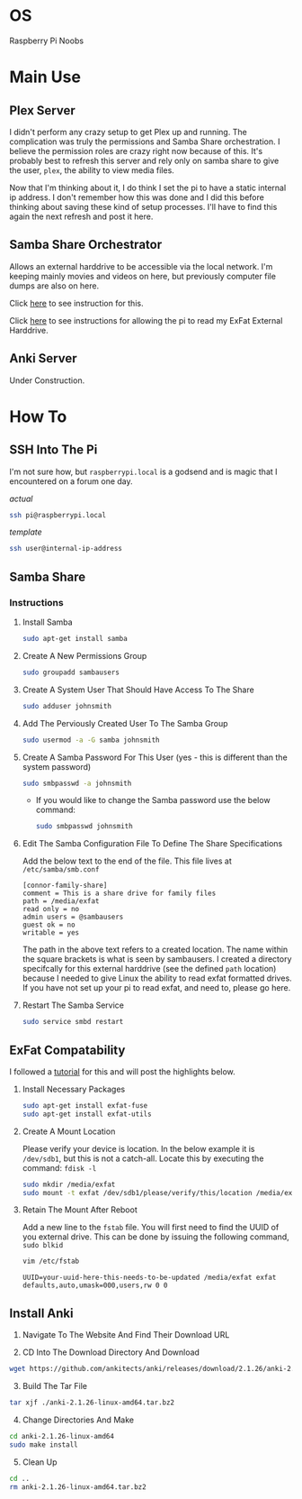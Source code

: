 # OS

Raspberry Pi Noobs

# Main Use 

## Plex Server

I didn't perform any crazy setup to get Plex up and running. The complication was truly the permissions and Samba Share orchestration. I believe the permission roles are crazy right now because of this. It's probably best to refresh this server and rely only on samba share to give the user, `plex`, the ability to view media files.

Now that I'm thinking about it, I do think I set the pi to have a static internal ip address. I don't remember how this was done and I did this before thinking about saving these kind of setup processes. I'll have to find this again the next refresh and post it here.

## Samba Share Orchestrator

Allows an external harddrive to be accessible via the local network. I'm keeping mainly movies and videos on here, but previously computer file dumps are also on here. 

Click [here](#Samba-Share) to see instruction for this.

Click [here](#ExFat-Compatability) to see instructions for allowing the pi to read my ExFat External Harddrive.

## Anki Server

Under Construction.

# How To

## SSH Into The Pi

I'm not sure how, but `raspberrypi.local` is a godsend and is magic that I encountered on a forum one day.

*actual*
```bash
ssh pi@raspberrypi.local
```

*template*
```bash
ssh user@internal-ip-address
```

## Samba Share

### Instructions

1. Install Samba

    ```bash
    sudo apt-get install samba
    ```

2. Create A New Permissions Group

    ```bash
    sudo groupadd sambausers
    ```

3. Create A System User That Should Have Access To The Share

    ```bash
    sudo adduser johnsmith
    ```

4. Add The Perviously Created User To The Samba Group

    ```bash
    sudo usermod -a -G samba johnsmith
    ```

5. Create A Samba Password For This User (yes - this is different than the system password)

    ```bash
    sudo smbpasswd -a johnsmith
    ```

    * If you would like to change the Samba password use the below command:
        ```bash
        sudo smbpasswd johnsmith
        ```

6. Edit The Samba Configuration File To Define The Share Specifications

    Add the below text to the end of the file. This file lives at `/etc/samba/smb.conf`
    ```
    [connor-family-share]
    comment = This is a share drive for family files
    path = /media/exfat
    read only = no
    admin users = @sambausers
    guest ok = no
    writable = yes
    ```
    The path in the above text refers to a created location. The name within the square brackets is what is seen by sambausers. I created a directory specifcally for this external harddrive (see the defined `path` location) because I needed to give Linux the ability to read exfat formatted drives. If you have not set up your pi to read exfat, and need to, please go here.

7. Restart The Samba Service

    ```bash
    sudo service smbd restart
    ```

## ExFat Compatability

I followed a [tutorial](https://pimylifeup.com/raspberry-pi-exfat/) for this and will post the highlights below.


1. Install Necessary Packages

    ```bash
    sudo apt-get install exfat-fuse
    sudo apt-get install exfat-utils
    ```

2. Create A Mount Location

    Please verify your device is location. In the below example it is `/dev/sdb1`, but this is not a catch-all. Locate this by executing the command: `fdisk -l`
    ```bash
    sudo mkdir /media/exfat
    sudo mount -t exfat /dev/sdb1/please/verify/this/location /media/exfat
    ```

3. Retain The Mount After Reboot

    Add a new line to the `fstab` file. You will first need to find the UUID of you external drive. This can be done by issuing the following command, `sudo blkid`
    ```bash
    vim /etc/fstab
    ```
    ```
    UUID=your-uuid-here-this-needs-to-be-updated /media/exfat exfat defaults,auto,umask=000,users,rw 0 0
    ```

## Install Anki

1. Navigate To The Website And Find Their Download URL

2. CD Into The Download Directory And Download

```bash
wget https://github.com/ankitects/anki/releases/download/2.1.26/anki-2.1.26-linux-amd64.tar.bz2
```

3. Build The Tar File
```bash
tar xjf ./anki-2.1.26-linux-amd64.tar.bz2
```

4. Change Directories And Make
```bash
cd anki-2.1.26-linux-amd64
sudo make install
```

5. Clean Up 

```bash
cd ..
rm anki-2.1.26-linux-amd64.tar.bz2 
```